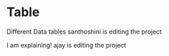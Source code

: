 # Table
Different Data tables
santhoshini is editing the project

I am explaining!
ajay is editing the project